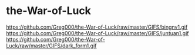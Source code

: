 # the-War-of-Luck
https://github.com/Greg000/the-War-of-Luck/raw/master/GIFS/bingnv1.gif
https://github.com/Greg000/the-War-of-Luck/raw/master/GIFS/juntuan1.gif
https://github.com/Greg000/the-War-of-Luck/raw/master/GIFS/dark_form1.gif
